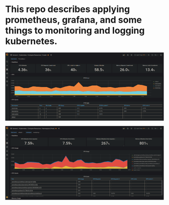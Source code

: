 # This repo describes applying prometheus, grafana, and some things to monitoring and logging kubernetes.

![pic1](https://github.com/datvo2k/Monitoring-and-Logging/blob/master/pic/Screenshot%20from%202022-05-30%2020-14-08.png)

![pic2](https://github.com/datvo2k/Monitoring-and-Logging/blob/master/pic/Screenshot%20from%202022-05-30%2020-15-37.png)